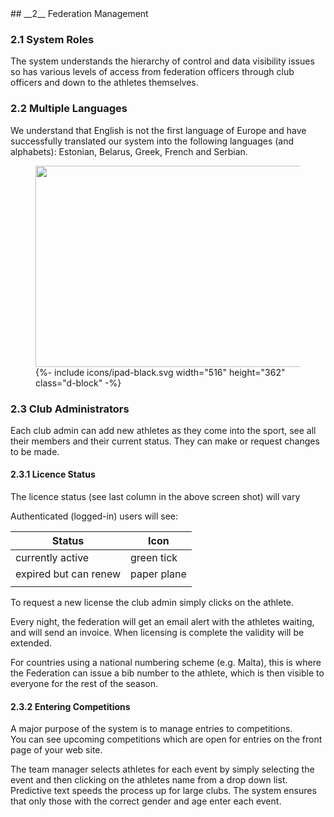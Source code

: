 <div markdown="1" data-aos="fade-up">
## __2__ Federation Management

### 2.1 System Roles
The system understands the hierarchy of control and data visibility issues so has various levels of access from federation officers through club officers and down to the athletes themselves.

### 2.2 Multiple Languages
We understand that English is not the first language of Europe and have successfully translated our system into the following languages (and alphabets): Estonian, Belarus, Greek, French and Serbian.

<div class="side-image side-image-left tablet-shadow" data-aos="fade-right">
 <figure class="tablet-demo">
     <img src="{{ site.baseurl }}/assets/img/screens/estonia_home_page.png" class="screen" id="estonia-screen" width="430" height="322">
  	{%- include icons/ipad-black.svg width="516" height="362" class="d-block" -%}
</figure>
</div>


### 2.3 Club Administrators

Each club admin can add new athletes as they come into the sport, see all their members and their current status. They can make or request changes to be made.

#### 2.3.1 Licence Status

The licence status (see last column in the above screen shot) will vary 

Authenticated (logged-in) users will see: 
 
| Status | Icon  |
| ------ | ----- |
|currently active | green tick |
|expired but can renew | paper plane | 
|  |  |

To request a new license the club admin simply clicks on the athlete.

Every night, the federation will get an email alert with the athletes waiting, and will send  an invoice.  When licensing is complete the validity will be extended.

For countries using a national numbering scheme (e.g. Malta), this is where the Federation can issue a bib number to the athlete, which is then visible to everyone for the rest of the season.

#### 2.3.2 Entering Competitions

A major purpose of the system is to manage entries to competitions.   
You can see upcoming competitions which are open for entries on the front page of your web site.

The team manager selects athletes for each event by simply selecting the event and then clicking on the athletes name from a drop down list. Predictive text speeds the process up for large clubs. The system ensures that only those with the correct gender and age enter each event.
</div>
